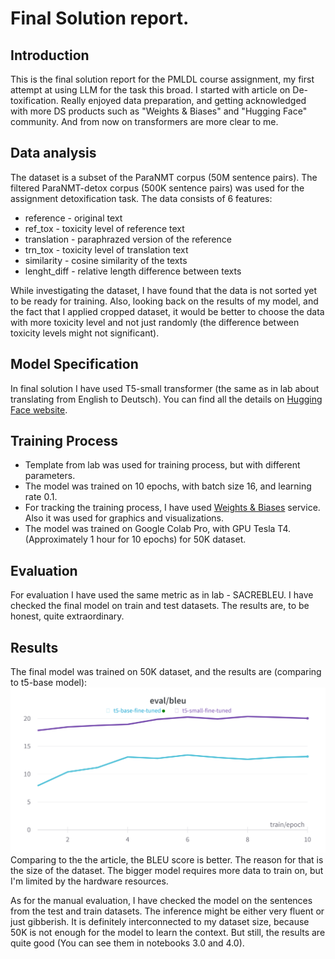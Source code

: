# Final Solution report.


## Introduction
This is the final solution report for the PMLDL course assignment, my first attempt at using LLM for the task this broad. I started with article on De-toxification. Really enjoyed data preparation, and getting acknowledged with more DS products such as "Weights &  Biases" and "Hugging Face" community. And from now on transformers are more clear to me.

## Data analysis
The dataset is a subset of the ParaNMT corpus (50M sentence pairs). The filtered ParaNMT-detox corpus (500K sentence pairs) was used for the assignment detoxification task. 
The data consists of 6 features:
- reference - original text
- ref_tox - toxicity level of reference text
- translation - paraphrazed version of the reference
- trn_tox - toxicity level of translation text
- similarity - cosine similarity of the texts
- lenght_diff - relative length difference between texts

While investigating the dataset, I have found that the data is not sorted yet to be ready for training. Also, looking back on the results of my model, and the fact that I applied cropped dataset, it would be better to choose the data with more toxicity level and not just randomly (the difference between toxicity levels might not significant).

## Model Specification
In final solution I have used T5-small transformer (the same as in lab about translating from English to Deutsch). 
You can find all the details on [Hugging Face website](https://huggingface.co/docs/transformers/model_doc/t5).

## Training Process
- Template from lab was used for training process, but with different parameters.
- The model was trained on 10 epochs, with batch size 16, and learning rate 0.1.
- For tracking the training process, I have used [Weights & Biases](https://wandb.ai/site) service. Also it was used for graphics and visualizations.
- The model was trained on Google Colab Pro, with GPU Tesla T4. (Approximately 1 hour for 10 epochs) for 50K dataset.

## Evaluation
For evaluation I have used the same metric as in lab - SACREBLEU. I have checked the final model on train and test datasets. The results are, to be honest, quite extraordinary.


## Results
The final model was trained on 50K dataset, and the results are (comparing to t5-base model):
![Comparison](figures/t5-comparison.png "eval-bleu")
Comparing to the  the article, the BLEU score is better. The reason for that is the size of the dataset. The bigger model requires more data to train on, but I'm limited by the hardware resources. 

As for the manual evaluation, I have checked the model on the sentences from the test and train datasets. The inference might be either very fluent or just gibberish. It is definitely interconnected to my dataset size, because 50K is not enough for the model to learn the context. But still, the results are quite good (You can see them in notebooks 3.0 and 4.0).
